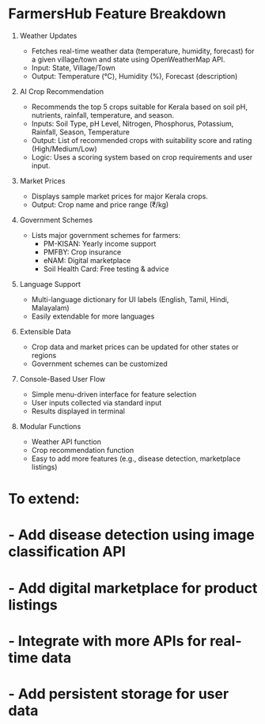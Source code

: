 # FarmersHub Feature Breakdown

1. Weather Updates
   - Fetches real-time weather data (temperature, humidity, forecast) for a given village/town and state using OpenWeatherMap API.
   - Input: State, Village/Town
   - Output: Temperature (°C), Humidity (%), Forecast (description)

2. AI Crop Recommendation
   - Recommends the top 5 crops suitable for Kerala based on soil pH, nutrients, rainfall, temperature, and season.
   - Inputs: Soil Type, pH Level, Nitrogen, Phosphorus, Potassium, Rainfall, Season, Temperature
   - Output: List of recommended crops with suitability score and rating (High/Medium/Low)
   - Logic: Uses a scoring system based on crop requirements and user input.

3. Market Prices
   - Displays sample market prices for major Kerala crops.
   - Output: Crop name and price range (₹/kg)

4. Government Schemes
   - Lists major government schemes for farmers:
     - PM-KISAN: Yearly income support
     - PMFBY: Crop insurance
     - eNAM: Digital marketplace
     - Soil Health Card: Free testing & advice

5. Language Support
   - Multi-language dictionary for UI labels (English, Tamil, Hindi, Malayalam)
   - Easily extendable for more languages

6. Extensible Data
   - Crop data and market prices can be updated for other states or regions
   - Government schemes can be customized

7. Console-Based User Flow
   - Simple menu-driven interface for feature selection
   - User inputs collected via standard input
   - Results displayed in terminal

8. Modular Functions
   - Weather API function
   - Crop recommendation function
   - Easy to add more features (e.g., disease detection, marketplace listings)

# To extend:
# - Add disease detection using image classification API
# - Add digital marketplace for product listings
# - Integrate with more APIs for real-time data
# - Add persistent storage for user data
